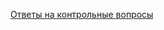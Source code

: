 [Ответы на контрольные вопросы](https://docs.google.com/document/d/1W-MvIKo5N88w0yxaiXKFCny8fqd7SGWrJ4XTzEd28X0/edit?usp=sharing)
